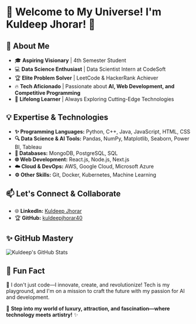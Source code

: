 # 🌟 Welcome to My Universe! I'm Kuldeep Jhorar! 👋

## 🚀 About Me

- 🎓 **Aspiring Visionary** | 4th Semester Student
- 💻 **Data Science Enthusiast** | Data Scientist Intern at CodeSoft
- 🏆 **Elite Problem Solver** | LeetCode & HackerRank Achiever
- 🔥 **Tech Aficionado** | Passionate about **AI, Web Development, and Competitive Programming**
- 🎯 **Lifelong Learner** | Always Exploring Cutting-Edge Technologies

## 💡 Expertise & Technologies

- **✨ Programming Languages:** Python, C++, Java, JavaScript, HTML, CSS
- **🔍 Data Science & AI Tools:** Pandas, NumPy, Matplotlib, Seaborn, Power BI, Tableau
- **💾 Databases:** MongoDB, PostgreSQL, SQL
- **🌐 Web Development:** React.js, Node.js, Next.js
- **☁️ Cloud & DevOps:** AWS, Google Cloud, Microsoft Azure
- **⚙️ Other Skills:** Git, Docker, Kubernetes, Machine Learning

## 📫 Let's Connect & Collaborate

- 🌐 **LinkedIn:** [Kuldeep Jhorar](https://www.linkedin.com/in/kuldeep-jhorar/)
- 🏆 **GitHub:** [kuldeepjhorar40](https://github.com/kuldeepjhorar40)

## ✨ GitHub Mastery

![Kuldeep's GitHub Stats](https://github-readme-stats.vercel.app/api?username=kuldeepjhorar40&show_icons=true&theme=highcontrast)

## 🌟 Fun Fact

🚀 I don't just code—I innovate, create, and revolutionize! Tech is my playground, and I'm on a mission to craft the future with my passion for AI and development. 

🔮 **Step into my world of luxury, attraction, and fascination—where technology meets artistry!** ✨

